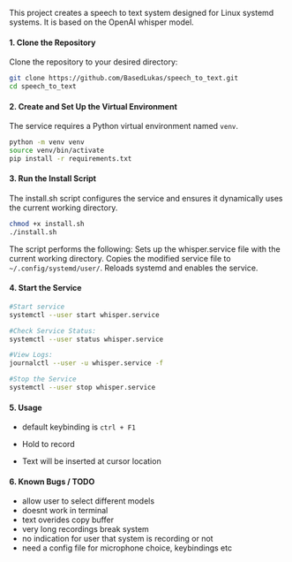 This project creates a speech to text system designed for Linux systemd systems.
It is based on the OpenAI whisper model.

#### 1. Clone the Repository
Clone the repository to your desired directory:

```bash
git clone https://github.com/BasedLukas/speech_to_text.git
cd speech_to_text
```

#### 2. Create and Set Up the Virtual Environment
The service requires a Python virtual environment named `venv`.

```bash
python -m venv venv
source venv/bin/activate
pip install -r requirements.txt
```

#### 3. Run the Install Script
The install.sh script configures the service and ensures it dynamically uses the current working directory.

```bash
chmod +x install.sh
./install.sh
```

The script performs the following:
Sets up the whisper.service file with the current working directory.
Copies the modified service file to `~/.config/systemd/user/`.
Reloads systemd and enables the service.

#### 4. Start the Service

```bash
#Start service
systemctl --user start whisper.service

#Check Service Status:
systemctl --user status whisper.service

#View Logs:
journalctl --user -u whisper.service -f

#Stop the Service
systemctl --user stop whisper.service
```

#### 5. Usage
- default keybinding is `ctrl + F1`

- Hold to record

- Text will be inserted at cursor location



#### 6. Known Bugs / TODO
- allow user to select different models
- doesnt work in terminal
- text overides copy buffer
- very long recordings break system
- no indication for user that system is recording or not
- need a config file for microphone choice, keybindings etc
